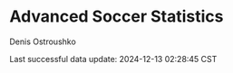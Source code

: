 # Advanced Soccer Statistics
Denis Ostroushko

<!-- gfm -->

Last successful data update: 2024-12-13 02:28:45 CST
